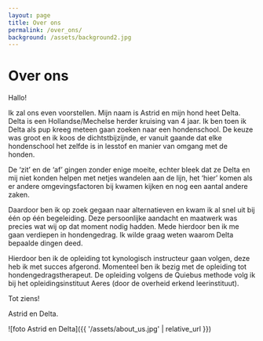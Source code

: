 ```yaml
---
layout: page
title: Over ons
permalink: /over_ons/
background: /assets/background2.jpg
---
```

# Over ons

Hallo!

Ik zal ons even voorstellen. Mijn naam is Astrid en mijn hond heet Delta. Delta is een Hollandse/Mechelse herder kruising van 4 jaar. Ik ben toen ik Delta als pup kreeg meteen gaan zoeken naar een hondenschool. De keuze was groot en ik koos de dichtstbijzijnde, er vanuit gaande dat elke hondenschool het zelfde is in lesstof en manier van omgang met de honden.

De ‘zit’ en de ‘af’ gingen zonder enige moeite, echter bleek dat ze Delta en mij niet konden helpen met netjes wandelen aan de lijn, het ‘hier’ komen als er andere omgevingsfactoren bij kwamen kijken en nog een aantal andere zaken.

Daardoor ben ik op zoek gegaan naar alternatieven en kwam ik al snel uit bij één op één begeleiding. Deze persoonlijke aandacht en maatwerk was precies wat wij op dat moment nodig hadden. Mede hierdoor ben ik me gaan verdiepen in hondengedrag. Ik wilde graag weten waarom Delta bepaalde dingen deed.

Hierdoor ben ik de opleiding tot kynologisch instructeur gaan volgen, deze heb ik met succes afgerond. Momenteel ben ik bezig met de opleiding tot hondengedragstherapeut. De opleiding volgens de Quiebus methode volg ik bij het opleidingsinstituut Aeres (door de overheid erkend leerinstituut). 

Tot ziens!

Astrid en Delta.


![foto Astrid en Delta]({{ '/assets/about_us.jpg' | relative_url }})
